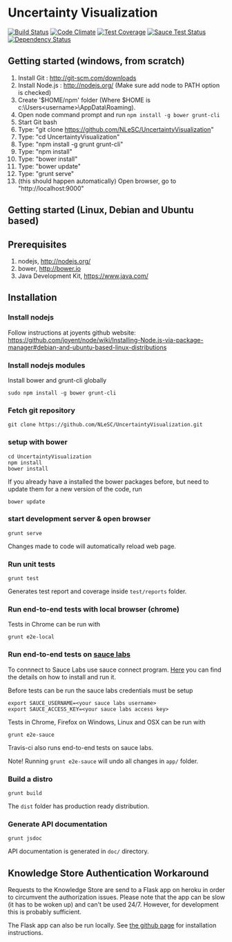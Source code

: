 Uncertainty Visualization
=========================

[![Build Status](https://travis-ci.org/NLeSC/UncertaintyVisualization.svg?branch=master)](https://travis-ci.org/NLeSC/UncertaintyVisualization)
[![Code Climate](https://codeclimate.com/github/NLeSC/UncertaintyVisualization/badges/gpa.svg)](https://codeclimate.com/github/NLeSC/UncertaintyVisualization)
[![Test Coverage](https://codeclimate.com/github/NLeSC/UncertaintyVisualization/badges/coverage.svg)](https://codeclimate.com/github/NLeSC/UncertaintyVisualization)
[![Sauce Test Status](https://saucelabs.com/buildstatus/uncertaintyvis)](https://saucelabs.com/u/uncertaintyvis)
[![Dependency Status](https://gemnasium.com/NLeSC/UncertaintyVisualization.svg)](https://gemnasium.com/NLeSC/UncertaintyVisualization)

Getting started (windows, from scratch)
---------------------------------------

1. Install Git : 	http://git-scm.com/downloads
2. Install Node.js : 	http://nodejs.org/ (Make sure add node to PATH option is checked)
  1. Create '$HOME/npm' folder (Where $HOME is c:\Users\<username>\AppData\Roaming).
  2. Open node command prompt and run `npm install -g bower grunt-cli`
3. Start Git bash
4. Type: "git clone https://github.com/NLeSC/UncertaintyVisualization"
5. Type: "cd UncertaintyVisualization"
6. Type: "npm install -g grunt grunt-cli"
7. Type: "npm install"
8. Type: "bower install"
9. Type: "bower update"
10. Type: "grunt serve"
11. (this should happen automatically) Open browser, go to "http://localhost:9000"

Getting started (Linux, Debian and Ubuntu based)
-------------------------------------------------

Prerequisites
------------

1. nodejs, http://nodejs.org/
2. bower, http://bower.io
3. Java Development Kit, https://www.java.com/

Installation
------------

### Install nodejs

Follow instructions at joyents github website:
https://github.com/joyent/node/wiki/Installing-Node.js-via-package-manager#debian-and-ubuntu-based-linux-distributions

### Install nodejs modules
Install bower and grunt-cli globally
```
sudo npm install -g bower grunt-cli
```

### Fetch git repository
```
git clone https://github.com/NLeSC/UncertaintyVisualization.git
```

### setup with bower
```
cd UncertaintyVisualization
npm install
bower install
```
If you already have a installed the bower packages before, but need to update them for a new version of the code, run
```
bower update
```

### start development server & open browser
```
grunt serve
```
Changes made to code will automatically reload web page.

### Run unit tests

```
grunt test
```
Generates test report and coverage inside `test/reports` folder.

### Run end-to-end tests with local browser (chrome)

Tests in Chrome can be run with
```
grunt e2e-local
```

### Run end-to-end tests on [sauce labs](https://saucelabs.com/)

To connnect to Sauce Labs use sauce connect program. [Here](https://docs.saucelabs.com/reference/sauce-connect/) you can find the details on how to install and run it.

Before tests can be run the sauce labs credentials must be setup

```
export SAUCE_USERNAME=<your sauce labs username>
export SAUCE_ACCESS_KEY=<your sauce labs access key>
```

Tests in Chrome, Firefox on Windows, Linux and OSX can be run with
```
grunt e2e-sauce
```

Travis-ci also runs end-to-end tests on sauce labs.

Note! Running `grunt e2e-sauce` will undo all changes in `app/` folder.

### Build a distro

```
grunt build
```
The `dist` folder has production ready distribution.

### Generate API documentation

```
grunt jsdoc
```

API documentation is generated in `doc/` directory.

## Knowledge Store Authentication Workaround

Requests to the Knowledge Store are send to a Flask app on heroku in order to circumvent the authorization issues. Please note that the app can be slow (it has to be woken up) and can't be used 24/7. However, for development this is probably sufficient.

The Flask app can also be run locally. See [the github page](https://github.com/jvdzwaan/visun-flask) for installation instructions.